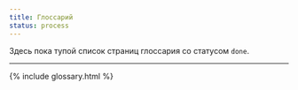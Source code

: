 ```yaml
---
title: Глоссарий
status: process
---
```

Здесь пока тупой список страниц глоссария со статусом `done`.

---

{% include glossary.html %}
